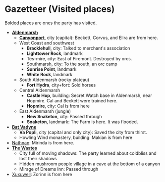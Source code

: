 # Gazetteer (Visited places)
Bolded places are ones the party has visited.

- **[Aldenmarsh](aldenmarsh.md)**
    - **[Canyonport](canyonport.md)**, city (capital): Beckett, Corvus, and Elira are from here.
    - West Coast and southwest
        - **Bracklehull**, city: Talked to merchant's association
        - **Lighttower Rock**, landmark
        - Tes-mire, city: East of Firemont. Destroyed by orcs.
        - Southmarsh, city: To the south, an orc camp
        - **Sunrise Point**, landmark
        - **White Rock**, landmark
    - South Aldenmarsh (rocky plateau)
        - **Fort Hydra**, city+fort: Sold horses
    - Central Aldenmarsh
        - **Castle Hop**, building: Secret Watch base in Aldenmarsh, near Hopmire. Cal and Beckett were trained here.
        - **Hopmire**, city: Cal is from here
    - East Aldenmarsh (jungle)
        - **New Snaketon**, city: Passed through
        - **Snaketon**, landmark: The Farm is here. It was flooded.
- **[Bat Vadyne](bat_vadyne.md)**
    - **Va Popli**, city (capital and only city): Saved the city from thirst.
    - Howling Wind monastery, building: Makian is from here
- [Nathnan](nathnan.md): Mirinda is from here.
- **[The Wastes](wastes.md)**
    - City full of moving shadows: The party learned about coldbliss and lost their shadows
    - Hidden mushroom people village in a cave at the bottom of a canyon
    - Mirage of Dreams Inn: Passed through
- [Xuxuwell](xuxuwell.md): Zorinn is from here
